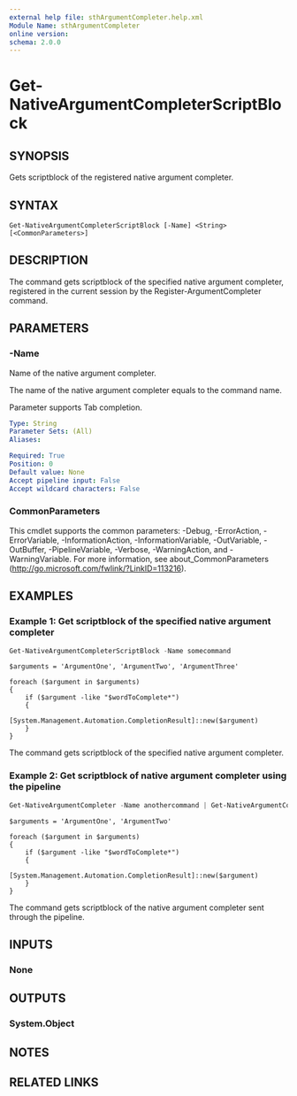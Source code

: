 ```yaml
---
external help file: sthArgumentCompleter.help.xml
Module Name: sthArgumentCompleter
online version:
schema: 2.0.0
---
```


# Get-NativeArgumentCompleterScriptBlock

## SYNOPSIS

Gets scriptblock of the registered native argument completer.

## SYNTAX

```
Get-NativeArgumentCompleterScriptBlock [-Name] <String> [<CommonParameters>]
```

## DESCRIPTION

The command gets scriptblock of the specified native argument completer, registered in the current session by the Register-ArgumentCompleter command.

## PARAMETERS

### -Name

Name of the native argument completer.

The name of the native argument completer equals to the command name.

Parameter supports Tab completion.

```yaml
Type: String
Parameter Sets: (All)
Aliases:

Required: True
Position: 0
Default value: None
Accept pipeline input: False
Accept wildcard characters: False
```

### CommonParameters

This cmdlet supports the common parameters: -Debug, -ErrorAction, -ErrorVariable, -InformationAction, -InformationVariable, -OutVariable, -OutBuffer, -PipelineVariable, -Verbose, -WarningAction, and -WarningVariable.
For more information, see about_CommonParameters (http://go.microsoft.com/fwlink/?LinkID=113216).

## EXAMPLES

### Example 1: Get scriptblock of the specified native argument completer

```powershell
Get-NativeArgumentCompleterScriptBlock -Name somecommand
```

```
$arguments = 'ArgumentOne', 'ArgumentTwo', 'ArgumentThree'

foreach ($argument in $arguments)
{
    if ($argument -like "$wordToComplete*")
    {
        [System.Management.Automation.CompletionResult]::new($argument)
    }
}
```

The command gets scriptblock of the specified native argument completer.

### Example 2: Get scriptblock of native argument completer using the pipeline

```powershell
Get-NativeArgumentCompleter -Name anothercommand | Get-NativeArgumentCompleterScriptBlock
```

```
$arguments = 'ArgumentOne', 'ArgumentTwo'

foreach ($argument in $arguments)
{
    if ($argument -like "$wordToComplete*")
    {
        [System.Management.Automation.CompletionResult]::new($argument)
    }
}
```

The command gets scriptblock of the native argument completer sent through the pipeline.

## INPUTS

### None

## OUTPUTS

### System.Object

## NOTES

## RELATED LINKS
